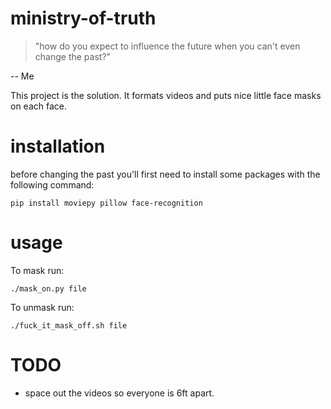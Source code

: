 # ministry-of-truth

> "how do you expect to influence the future when you can't even change the past?"

-- Me

This project is the solution. It formats videos and puts nice little face masks on each face.

# installation 

before changing the past you'll first need to install some packages with the following command:
```
pip install moviepy pillow face-recognition
```

# usage

To mask run:
```
./mask_on.py file
```

To unmask run:
```
./fuck_it_mask_off.sh file
```

# TODO

- space out the videos so everyone is 6ft apart.
